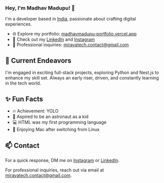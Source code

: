 ### Hey, I'm Madhav Madupu! 👋

I'm a developer based in [India](https://madhavmadupu-portfolio.vercel.app/), passionate about crafting digital experiences.

- 🌐 Explore my portfolio: [madhavmadupu-portfolio.vercel.app](https://madhavmadupu-portfolio.vercel.app/)
- 📝 Check out my [LinkedIn](https://www.linkedin.com/in/madhav-madupu) and [Instagram](https://www.instagram.com/madhav._.madupu/)
- 💼 Professional inquiries: [mirayatech.contact@gmail.com](mailto:mirayatech.contact@gmail.com)

## 🔭 Current Endeavors

I'm engaged in exciting full-stack projects, exploring Python and Nest.js to enhance my skill set. Always an early riser, driven, and constantly learning in the tech world.

## ✨ Fun Facts

- 🔥 Achievement: YOLO
- 🚀 Aspired to be an astronaut as a kid
- 💻 HTML was my first programming language
- 🍎 Enjoying Mac after switching from Linux

## 📫 Contact

For a quick response, DM me on [Instagram](https://www.instagram.com/madhav._.madupu/) or [LinkedIn](https://www.linkedin.com/in/madhav-madupu).

For professional inquiries, reach out via email at mirayatech.contact@gmail.com.
